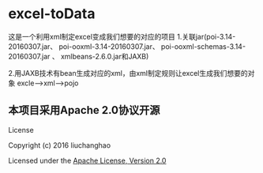 # excel-toData
这是一个利用xml制定excel变成我们想要的对应的项目
1.关联jar(poi-3.14-20160307.jar、
poi-ooxml-3.14-20160307.jar、
poi-ooxml-schemas-3.14-20160307.jar 、
xmlbeans-2.6.0.jar和JAXB)

2.用JAXB技术有bean生成对应的xml，由xml制定规则让excel生成我们想要的对象
   excle——>xml——>pojo

## 本项目采用Apache 2.0协议开源

License

Copyright (c) 2016 liuchanghao

Licensed under the [Apache License, Version 2.0](http://www.apache.org/licenses/LICENSE-2.0.html)